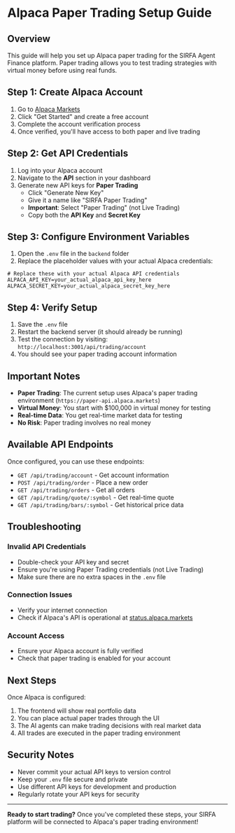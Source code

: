 # Alpaca Paper Trading Setup Guide

## Overview
This guide will help you set up Alpaca paper trading for the SIRFA Agent Finance platform. Paper trading allows you to test trading strategies with virtual money before using real funds.

## Step 1: Create Alpaca Account

1. Go to [Alpaca Markets](https://alpaca.markets/)
2. Click "Get Started" and create a free account
3. Complete the account verification process
4. Once verified, you'll have access to both paper and live trading

## Step 2: Get API Credentials

1. Log into your Alpaca account
2. Navigate to the **API** section in your dashboard
3. Generate new API keys for **Paper Trading**
   - Click "Generate New Key"
   - Give it a name like "SIRFA Paper Trading"
   - **Important**: Select "Paper Trading" (not Live Trading)
   - Copy both the **API Key** and **Secret Key**

## Step 3: Configure Environment Variables

1. Open the `.env` file in the `backend` folder
2. Replace the placeholder values with your actual Alpaca credentials:

```env
# Replace these with your actual Alpaca API credentials
ALPACA_API_KEY=your_actual_alpaca_api_key_here
ALPACA_SECRET_KEY=your_actual_alpaca_secret_key_here
```

## Step 4: Verify Setup

1. Save the `.env` file
2. Restart the backend server (it should already be running)
3. Test the connection by visiting: `http://localhost:3001/api/trading/account`
4. You should see your paper trading account information

## Important Notes

- **Paper Trading**: The current setup uses Alpaca's paper trading environment (`https://paper-api.alpaca.markets`)
- **Virtual Money**: You start with $100,000 in virtual money for testing
- **Real-time Data**: You get real-time market data for testing
- **No Risk**: Paper trading involves no real money

## Available API Endpoints

Once configured, you can use these endpoints:

- `GET /api/trading/account` - Get account information
- `POST /api/trading/order` - Place a new order
- `GET /api/trading/orders` - Get all orders
- `GET /api/trading/quote/:symbol` - Get real-time quote
- `GET /api/trading/bars/:symbol` - Get historical price data

## Troubleshooting

### Invalid API Credentials
- Double-check your API key and secret
- Ensure you're using Paper Trading credentials (not Live Trading)
- Make sure there are no extra spaces in the `.env` file

### Connection Issues
- Verify your internet connection
- Check if Alpaca's API is operational at [status.alpaca.markets](https://status.alpaca.markets/)

### Account Access
- Ensure your Alpaca account is fully verified
- Check that paper trading is enabled for your account

## Next Steps

Once Alpaca is configured:
1. The frontend will show real portfolio data
2. You can place actual paper trades through the UI
3. The AI agents can make trading decisions with real market data
4. All trades are executed in the paper trading environment

## Security Notes

- Never commit your actual API keys to version control
- Keep your `.env` file secure and private
- Use different API keys for development and production
- Regularly rotate your API keys for security

---

**Ready to start trading?** Once you've completed these steps, your SIRFA platform will be connected to Alpaca's paper trading environment!